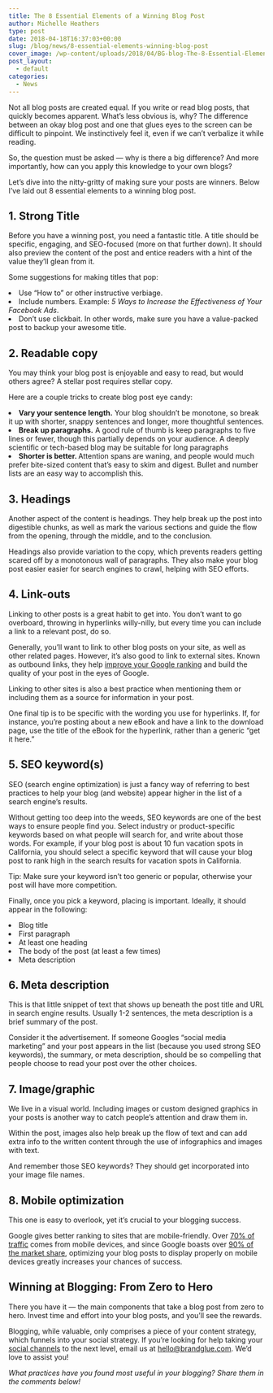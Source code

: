 ```yaml
---
title: The 8 Essential Elements of a Winning Blog Post
author: Michelle Heathers
type: post
date: 2018-04-18T16:37:03+00:00
slug: /blog/news/8-essential-elements-winning-blog-post
cover_image: /wp-content/uploads/2018/04/BG-blog-The-8-Essential-Elements-of-a-Winning-Blog-Po.png
post_layout:
  - default
categories:
  - News
---
```


<span style="font-weight: 400;">Not all blog posts are created equal. If you write or read blog posts, that quickly becomes apparent. What’s less obvious is, why? The difference between an okay blog post and one that glues eyes to the screen can be difficult to pinpoint. We instinctively feel it, even if we can’t verbalize it while reading.</span>

<span style="font-weight: 400;">So, the question must be asked &#8212; why is there a big difference? And more importantly, how can you apply this knowledge to your own blogs?</span>

<span style="font-weight: 400;">Let’s dive into the nitty-gritty of making sure your posts are winners. Below I’ve laid out 8 essential elements to a winning blog post.</span>

## **1. Strong Title**

<span style="font-weight: 400;">Before you have a winning post, you need a fantastic title. A title should be specific, engaging, and SEO-focused (more on that further down). It should also preview the content of the post and entice readers with a hint of the value they’ll glean from it.</span>

<span style="font-weight: 400;">Some suggestions for making titles that pop:</span>

<li style="font-weight: 400;">
  <span style="font-weight: 400;">Use “How to” or other instructive verbiage.</span>
</li>
<li style="font-weight: 400;">
  <span style="font-weight: 400;">Include numbers. Example: </span><i><span style="font-weight: 400;">5 Ways to Increase the Effectiveness of Your Facebook Ads</span></i><span style="font-weight: 400;">.</span>
</li>
<li style="font-weight: 400;">
  <span style="font-weight: 400;">Don’t use clickbait. In other words, make sure you have a value-packed post to backup your awesome title.</span>
</li>

## **2. Readable copy**

<span style="font-weight: 400;">You may think your blog post is enjoyable and easy to read, but would others agree? A stellar post requires stellar copy.</span>

<span style="font-weight: 400;">Here are a couple tricks to create blog post eye candy:</span>

<li style="font-weight: 400;">
  <b>Vary your sentence length.</b><span style="font-weight: 400;"> Your blog shouldn’t be monotone, so break it up with shorter, snappy sentences and longer, more thoughtful sentences.</span>
</li>
<li style="font-weight: 400;">
  <b>Break up paragraphs.</b><span style="font-weight: 400;"> A good rule of thumb is keep paragraphs to five lines or fewer, though this partially depends on your audience. A deeply scientific or tech-based blog may be suitable for long paragraphs</span>
</li>
<li style="font-weight: 400;">
  <b>Shorter is better. </b><span style="font-weight: 400;">Attention spans are waning, and people would much prefer bite-sized content that’s easy to skim and digest. Bullet and number lists are an easy way to accomplish this.</span>
</li>

## **3. Headings**

<span style="font-weight: 400;">Another aspect of the content is headings. They help break up the post into digestible chunks, as well as mark the various sections and guide the flow from the opening, through the middle, and to the conclusion.</span>

<span style="font-weight: 400;">Headings also provide variation to the copy, which prevents readers getting scared off by a monotonous wall of paragraphs. They also make your blog post easier easier for search engines to crawl, helping with SEO efforts.</span>

## **4. Link-outs**

<span style="font-weight: 400;">Linking to other posts is a great habit to get into. You don’t want to go overboard, throwing in hyperlinks willy-nilly, but every time you can include a link to a relevant post, do so.</span>

<span style="font-weight: 400;">Generally, you’ll want to link to other blog posts on your site, as well as other related pages. However, it’s also good to link to external sites. Known as outbound links, they help</span> [<span style="font-weight: 400;">improve your Google ranking</span>][1] <span style="font-weight: 400;">and build the quality of your post in the eyes of Google.</span>

<span style="font-weight: 400;">Linking to other sites is also a best practice when mentioning them or including them as a source for information in your post.</span>

<span style="font-weight: 400;">One final tip is to be specific with the wording you use for hyperlinks. If, for instance, you’re posting about a new eBook and have a link to the download page, use the title of the eBook for the hyperlink, rather than a generic “get it here.”</span>

## **5. SEO keyword(s)**

<span style="font-weight: 400;">SEO (search engine optimization) is just a fancy way of referring to best practices to help your blog (and website) appear higher in the list of a search engine’s results.</span>

<span style="font-weight: 400;">Without getting too deep into the weeds, SEO keywords are one of the best ways to ensure people find you. Select industry or product-specific keywords based on what people will search for, and write about those words. For example, if your blog post is about 10 fun vacation spots in California, you should select a specific keyword that will cause your blog post to rank high in the search results for vacation spots in California.</span>

<span style="font-weight: 400;">Tip: Make sure your keyword isn’t too generic or popular, otherwise your post will have more competition.</span>

<span style="font-weight: 400;">Finally, once you pick a keyword, placing is important. Ideally, it should appear in the following:</span>

<li style="font-weight: 400;">
  <span style="font-weight: 400;">Blog title</span>
</li>
<li style="font-weight: 400;">
  <span style="font-weight: 400;">First paragraph</span>
</li>
<li style="font-weight: 400;">
  <span style="font-weight: 400;">At least one heading</span>
</li>
<li style="font-weight: 400;">
  <span style="font-weight: 400;">The body of the post (at least a few times)</span>
</li>
<li style="font-weight: 400;">
  <span style="font-weight: 400;">Meta description</span>
</li>

## **6. Meta description**

<span style="font-weight: 400;">This is that little snippet of text that shows up beneath the post title and URL in search engine results. Usually 1-2 sentences, the meta description is a brief summary of the post.</span>

<span style="font-weight: 400;">Consider it the advertisement. If someone Googles “social media marketing” and your post appears in the list (because you used strong SEO keywords), the summary, or meta description, should be so compelling that people choose to read your post over the other choices.</span>

## **7. Image/graphic**

<span style="font-weight: 400;">We live in a visual world. Including images or custom designed graphics in your posts is another way to catch people’s attention and draw them in.</span>

<span style="font-weight: 400;">Within the post, images also help break up the flow of text and can add extra info to the written content through the use of infographics and images with text.</span>

<span style="font-weight: 400;">And remember those SEO keywords? They should get incorporated into your image file names.</span>

## **8. Mobile optimization**

<span style="font-weight: 400;">This one is easy to overlook, yet it’s crucial to your blogging success.</span>

<span style="font-weight: 400;">Google gives better ranking to sites that are mobile-friendly.</span> <span style="font-weight: 400;">Over </span>[<span style="font-weight: 400;">70% of traffic</span>][2] <span style="font-weight: 400;">comes from mobile devices, and since Google boasts over</span> [<span style="font-weight: 400;">90% of the market share</span>][3]<span style="font-weight: 400;">, optimizing your blog posts to display properly on mobile devices greatly increases your chances of success.</span>

## **Winning at Blogging: From Zero to Hero**

<span style="font-weight: 400;">There you have it &#8212; the main components that take a blog post from zero to hero. Invest time and effort into your blog posts, and you’ll see the rewards.</span>

<span style="font-weight: 400;">Blogging, while valuable, only comprises a piece of your content strategy, which funnels into your social strategy. If you’re looking for help taking your</span> [<span style="font-weight: 400;">social channels</span>][4] <span style="font-weight: 400;">to the next level, email us at hello@brandglue.com. We’d love to assist you!</span>

_<span style="font-weight: 400;">What practices have you found most useful in your blogging? Share them in the comments below!</span>_

[1]: https://www.shoutmeloud.com/seo-benefits-and-tips-for-outbound-links.html
[2]: https://www.zenithmedia.com/smartphone-penetration-reach-66-2018/
[3]: https://www.netmarketshare.com/search-engine-market-share.aspx?options=%7B%22filter%22%3A%7B%22%24and%22%3A%5B%7B%22deviceType%22%3A%7B%22%24in%22%3A%5B%22Mobile%22%5D%7D%7D%5D%7D%2C%22dateLabel%22%3A%22Trend%22%2C%22attributes%22%3A%22share%22%2C%22group%22%3A%22searchEngine%22%2C%22sort%22%3A%7B%22share%22%3A-1%7D%2C%22id%22%3A%22searchEnginesDesktop%22%2C%22dateInterval%22%3A%22Monthly%22%2C%22dateStart%22%3A%222017-04%22%2C%22dateEnd%22%3A%222018-03%22%2C%22plotKeys%22%3A%5B%7B%22searchEngine%22%3A%22Google%22%7D%2C%7B%22searchEngine%22%3A%22Baidu%22%7D%2C%7B%22searchEngine%22%3A%22Bing%22%7D%2C%7B%22searchEngine%22%3A%22Yahoo!%22%7D%2C%7B%22searchEngine%22%3A%22Yandex%22%7D%5D%2C%22tableOrder%22%3A%5B%5B2%2C%22desc%22%5D%5D%2C%22segments%22%3A%22-1000%22%7D
[4]: /#services-bg
